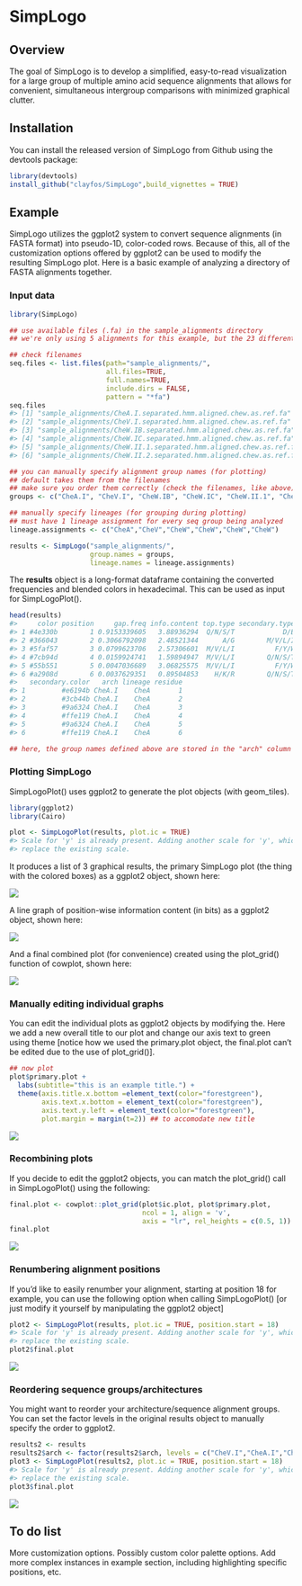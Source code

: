 SimpLogo
================

<!-- README.md is generated from README.Rmd. Please edit that file -->

<!-- badges: start -->

<!-- badges: end -->

## Overview

The goal of SimpLogo is to develop a simplified, easy-to-read
visualization for a large group of multiple amino acid sequence
alignments that allows for convenient, simultaneous intergroup
comparisons with minimized graphical clutter.

## Installation

You can install the released version of SimpLogo from Github using the
devtools package:

``` r
library(devtools)
install_github("clayfos/SimpLogo",build_vignettes = TRUE)
```

## Example

SimpLogo utilizes the ggplot2 system to convert sequence alignments (in
FASTA format) into pseudo-1D, color-coded rows. Because of this, all of
the customization options offered by ggplot2 can be used to modify the
resulting SimpLogo plot. Here is a basic example of analyzing a
directory of FASTA alignments together.

### Input data

``` r
library(SimpLogo)

## use available files (.fa) in the sample_alignments directory
## we're only using 5 alignments for this example, but the 23 different CheW-containing architectures referenced in the publication can be found in the chew_alignments directory

## check filenames
seq.files <- list.files(path="sample_alignments/", 
                        all.files=TRUE, 
                        full.names=TRUE, 
                        include.dirs = FALSE,
                        pattern = "*fa")
seq.files
#> [1] "sample_alignments/CheA.I.separated.hmm.aligned.chew.as.ref.fa"   
#> [2] "sample_alignments/CheV.I.separated.hmm.aligned.chew.as.ref.fa"   
#> [3] "sample_alignments/CheW.IB.separated.hmm.aligned.chew.as.ref.fa"  
#> [4] "sample_alignments/CheW.IC.separated.hmm.aligned.chew.as.ref.fa"  
#> [5] "sample_alignments/CheW.II.1.separated.hmm.aligned.chew.as.ref.fa"
#> [6] "sample_alignments/CheW.II.2.separated.hmm.aligned.chew.as.ref.fa"

## you can manually specify alignment group names (for plotting)
## default takes them from the filenames
## make sure you order them correctly (check the filenames, like above)
groups <- c("CheA.I", "CheV.I", "CheW.IB", "CheW.IC", "CheW.II.1", "CheW.II.2")

## manually specify lineages (for grouping during plotting)
## must have 1 lineage assignment for every seq group being analyzed
lineage.assignments <- c("CheA","CheV","CheW","CheW","CheW","CheW")

results <- SimpLogo("sample_alignments/",
                    group.names = groups,
                    lineage.names = lineage.assignments)
```

The **results** object is a long-format dataframe containing the
converted frequencies and blended colors in hexadecimal. This can be
used as input for SimpLogoPlot().

``` r
head(results)
#>     color position     gap.freq info.content top.type secondary.type top.color
#> 1 #4e330b        1 0.9153339605   3.88936294  Q/N/S/T            D/E   #ffe119
#> 2 #366043        2 0.3066792098   2.48521344      A/G        M/V/L/I   #2F4F4F
#> 3 #5faf57        3 0.0799623706   2.57306601  M/V/L/I          F/Y/W   #3cb44b
#> 4 #7cb94d        4 0.0159924741   1.59894947  M/V/L/I        Q/N/S/T   #3cb44b
#> 5 #55b551        5 0.0047036689   3.06825575  M/V/L/I          F/Y/W   #3cb44b
#> 6 #a2908d        6 0.0037629351   0.89504853    H/K/R        Q/N/S/T   #4363d8
#>   secondary.color   arch lineage residue
#> 1         #e6194b CheA.I    CheA       1
#> 2         #3cb44b CheA.I    CheA       2
#> 3         #9a6324 CheA.I    CheA       3
#> 4         #ffe119 CheA.I    CheA       4
#> 5         #9a6324 CheA.I    CheA       5
#> 6         #ffe119 CheA.I    CheA       6

## here, the group names defined above are stored in the "arch" column
```

### Plotting SimpLogo

SimpLogoPlot() uses ggplot2 to generate the plot objects (with
geom\_tiles).

``` r
library(ggplot2)
library(Cairo)

plot <- SimpLogoPlot(results, plot.ic = TRUE)
#> Scale for 'y' is already present. Adding another scale for 'y', which will
#> replace the existing scale.
```

It produces a list of 3 graphical results, the primary SimpLogo plot
(the thing with the colored boxes) as a ggplot2 object, shown here:

<img src="man/figures/README-fig2-1.png" style="display: block; margin: auto;" />

A line graph of position-wise information content (in bits) as a ggplot2
object, shown here:

<img src="man/figures/README-fig3-1.png" style="display: block; margin: auto;" />

And a final combined plot (for convenience) created using the
plot\_grid() function of cowplot, shown here:

<img src="man/figures/README-fig4-1.png" style="display: block; margin: auto;" />

### Manually editing individual graphs

You can edit the individual plots as ggplot2 objects by modifying the.
Here we add a new overall title to our plot and change our axis text to
green using theme \[notice how we used the primary.plot object, the
final.plot can’t be edited due to the use of plot\_grid()\].

``` r
## now plot
plot$primary.plot + 
  labs(subtitle="this is an example title.") + 
  theme(axis.title.x.bottom =element_text(color="forestgreen"), 
        axis.text.x.bottom = element_text(color="forestgreen"), 
        axis.text.y.left = element_text(color="forestgreen"),
        plot.margin = margin(t=2)) ## to accomodate new title
```

<img src="man/figures/README-fig5-1.png" style="display: block; margin: auto;" />

### Recombining plots

If you decide to edit the ggplot2 objects, you can match the
plot\_grid() call in SimpLogoPlot() using the following:

``` r
final.plot <- cowplot::plot_grid(plot$ic.plot, plot$primary.plot,
                                 ncol = 1, align = 'v',
                                 axis = "lr", rel_heights = c(0.5, 1))
final.plot
```

<img src="man/figures/README-fig6-1.png" style="display: block; margin: auto;" />

### Renumbering alignment positions

If you’d like to easily renumber your alignment, starting at position 18
for example, you can use the following option when calling
SimpLogoPlot() \[or just modify it yourself by manipulating the ggplot2
object\]

``` r
plot2 <- SimpLogoPlot(results, plot.ic = TRUE, position.start = 18)
#> Scale for 'y' is already present. Adding another scale for 'y', which will
#> replace the existing scale.
plot2$final.plot
```

<img src="man/figures/README-fig7-1.png" style="display: block; margin: auto;" />

### Reordering sequence groups/architectures

You might want to reorder your architecture/sequence alignment groups.
You can set the factor levels in the original results object to manually
specify the order to ggplot2.

``` r
results2 <- results
results2$arch <- factor(results2$arch, levels = c("CheV.I","CheA.I","CheW.IB","CheW.IC","CheW.II.1","CheW.II.2"), ordered = TRUE) ## put CheV first, then CheA, then CheW
plot3 <- SimpLogoPlot(results2, plot.ic = TRUE, position.start = 18)
#> Scale for 'y' is already present. Adding another scale for 'y', which will
#> replace the existing scale.
plot3$final.plot
```

<img src="man/figures/README-fig9-1.png" style="display: block; margin: auto;" />

## To do list

More customization options. Possibly custom color palette options. Add
more complex instances in example section, including highlighting
specific positions, etc.
